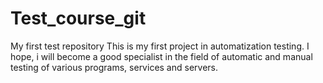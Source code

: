 # Test_course_git
My first test repository
This is my first project in automatization testing.
I hope, i will become a good specialist in the field of automatic and manual testing of various programs, services and servers.
